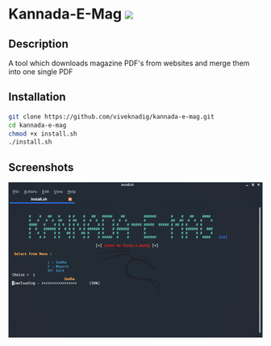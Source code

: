# Kannada-E-Mag <img src="https://media.baamboozle.com/uploads/images/49617/1632503260_172420_gif-url.gif" width="39px">
## Description
A tool which downloads magazine PDF's from websites and merge them into one single PDF 
## Installation
```bash
git clone https://github.com/viveknadig/kannada-e-mag.git
cd kannada-e-mag
chmod +x install.sh
./install.sh
```
## Screenshots
![Homepage](https://github.com/viveknadig/kannada-e-mag/blob/main/screenshot.png)
